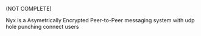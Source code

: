 (NOT COMPLETE)

Nyx is a Asymetrically Encrypted Peer-to-Peer messaging system with udp hole punching connect users
